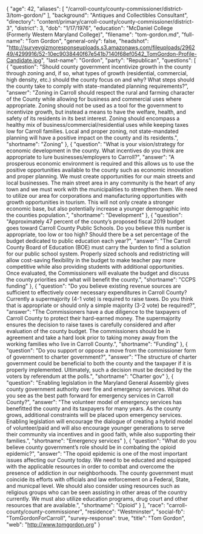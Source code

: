 {
  "age": 42,
  "aliases": [
    "/carroll-county/county-commissioner/district-3/tom-gordon/"
  ],
  "background": "Antiques and Collectibles Consultant",
  "directory": "content/primary/carroll-county/county-commissioner/district-3",
  "district": 3,
  "dob": "1/17/1976",
  "education": "McDaniel College (Formerly Western Maryland College)",
  "filename": "tom-gordon.md",
  "full-name": "Tom Gordon",
  "general-only": false,
  "headshot": "http://surveygizmoresponseuploads.s3.amazonaws.com/fileuploads/296249/4299916/52-10ec9038440f67e541b7140f68ef0542_TomGordon-Profile-Candidate.jpg",
  "last-name": "Gordon",
  "party": "Republican",
  "questions": [
    {
      "question": "Should county government incentivize growth in the county through zoning and, if so, what types of growth (residential, commercial, high density, etc.) should the county focus on and why? What steps should the county take to comply with state-mandated planning requirements?",
      "answer": "Zoning in Carroll should respect the rural and farming character of the County while allowing for business and commercial uses where appropriate.  Zoning should not be used as a tool for the government to incentivize growth, but instead a means to have the welfare, health, and safety of its residents in its best interest.  Zoning should encompass a healthy mix of business/commercial/residential uses while keeping taxes low for Carroll families.  Local and proper zoning, not state-mandated planning will have a positive impact on the county and its residents.",
      "shortname": "Zoning"
    },
    {
      "question": "What is your vision/strategy for economic development in the county. What incentives do you think are appropriate to lure businesses/employers to Carroll?",
      "answer": "A prosperous economic environment is required and this allows us to use the positive opportunities available to the county such as economic innovation and proper planning. We must create opportunities for our main streets and local businesses. The main street area in any community is the heart of any town and we must work with the municipalities to strengthen them. We need to utilize our area for corporations and manufacturing opportunities with growth opportunities in tourism. This will not only create a stronger economic base, but also potentially increase a younger demographic into the counties population.",
      "shortname": "Development"
    },
    {
      "question": "Approximately 47 percent of the county’s proposed fiscal 2019 budget goes toward Carroll County Public Schools. Do you believe this number is appropriate, too low or too high? Should there be a set percentage of the budget dedicated to public education each year?",
      "answer": "The Carroll County Board of Education (BOE) must carry the burden to find a solution for our public school system.  Properly sized schools and redistricting will allow cost-saving flexibility in the budget to make teacher pay more competitive while also providing students with additional opportunities. Once evaluated, the Commissioners will evaluate the budget and discuss the county priorities and what will benefit the county.",
      "shortname": "CCPS funding"
    },
    {
      "question": "Do you believe existing revenue sources are sufficient to effectively cover necessary expenditures in Carroll County? Currently a supermajority (4-1 vote) is required to raise taxes. Do you think that is appropriate or should only a simple majority (3-2 vote) be required?",
      "answer": "The Commissioners have a due diligence to the taxpayers of Carroll County to protect their hard-earned money.  The supermajority ensures the decision to raise taxes is carefully considered and after evaluation of the county budget. The commissioners should be in agreement and take a hard look prior to taking money away from the working families who live in Carroll County.",
      "shortname": "Funding"
    },
    {
      "question": "Do you support or oppose a move from the commissioner form of government to charter government?",
      "answer": "The structure of charter government could be beneficial to both the county and the taxpayer if it is properly implemented. Ultimately, such a decision must be decided by the voters by referendum at the polls.",
      "shortname": "Charter gov"
    },
    {
      "question": "Enabling legislation in the Maryland General Assembly gives county government authority over fire and emergency services. What do you see as the best path forward for emergency services in Carroll County?",
      "answer": "The volunteer model of emergency services has benefitted the county and its taxpayers for many years. As the county grows, additional constraints will be placed upon emergency services.  Enabling legislation will encourage the dialogue of creating a hybrid model of volunteer/paid and will also encourage younger generations to serve their community via incentives and in good faith, while also supporting their families.",
      "shortname": "Emergency services"
    },
    {
      "question": "What do you believe county government’s role should be in combating the opioid epidemic?",
      "answer": "The opoid epidemic is one of the most important issues affecting our County today. We need to be educated and equipped with the applicable resources in order to combat and overcome the presence of addiction in our neighborhoods. The county government must coincide its efforts with officials and law enforcement on a Federal, State, and municpal level. We should also consider using resources such as religious groups who can be seen assisting in other areas of the country currently. We must also utilize education programs, drug court and other resources that are available.",
      "shortname": "Opioid"
    }
  ],
  "race": "carroll-county/county-commissioner",
  "residence": "Westminster",
  "social-fb": "TomGordonForCarroll",
  "survey-response": true,
  "title": "Tom Gordon",
  "web": "http://www.tomgordon.org"
}
